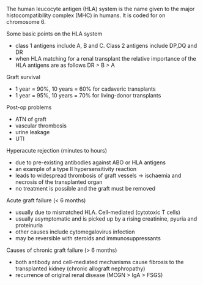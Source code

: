 The human leucocyte antigen (HLA) system is the name given to the major histocompatibility complex (MHC) in humans. It is coded for on chromosome 6\.  
  
Some basic points on the HLA system  
* class 1 antigens include A, B and C. Class 2 antigens include DP,DQ and DR
* when HLA matching for a renal transplant the relative importance of the HLA antigens are as follows DR \> B \> A

  
Graft survival  
* 1 year \= 90%, 10 years \= 60% for cadaveric transplants
* 1 year \= 95%, 10 years \= 70% for living\-donor transplants

  
Post\-op problems  
* ATN of graft
* vascular thrombosis
* urine leakage
* UTI

  
Hyperacute rejection (minutes to hours)  
* due to pre\-existing antibodies against ABO or HLA antigens
* an example of a type II hypersensitivity reaction
* leads to widespread thrombosis of graft vessels → ischaemia and necrosis of the transplanted organ
* no treatment is possible and the graft must be removed

  
Acute graft failure (\< 6 months)  
* usually due to mismatched HLA. Cell\-mediated (cytotoxic T cells)
* usually asymptomatic and is picked up by a rising creatinine, pyuria and proteinuria
* other causes include cytomegalovirus infection
* may be reversible with steroids and immunosuppressants

   
Causes of chronic graft failure (\> 6 months)  
* both antibody and cell\-mediated mechanisms cause fibrosis to the transplanted kidney (chronic allograft nephropathy)
* recurrence of original renal disease (MCGN \> IgA \> FSGS)
